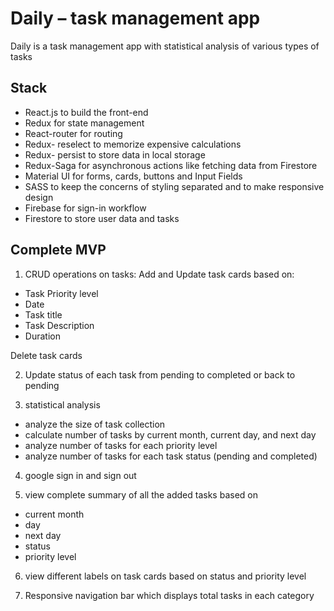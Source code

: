 
# Daily – task management app

Daily is a task management app with statistical analysis of various types of tasks



## Stack

- React.js to build the front-end
- Redux for state management 
- React-router for routing 
- Redux- reselect to memorize expensive calculations 
- Redux- persist to store data in local storage
- Redux-Saga for asynchronous actions like fetching data from Firestore
- Material UI for forms, cards, buttons and Input Fields 
- SASS to keep the concerns of styling separated and to make responsive design
- Firebase for sign-in workflow 
- Firestore to store user data and tasks




## Complete MVP
1.	CRUD operations on tasks:
Add and Update task cards based on:
- Task Priority level
- Date
- Task title
- Task Description 
- Duration 

Delete task cards

2.	Update status of each task from pending to completed or back to pending 

3.	statistical analysis
- analyze the size of task collection 
- calculate number of tasks by current month, current day, and next day
- analyze number of tasks for each priority level 
- analyze number of tasks for each task status (pending and completed)

4.	google sign in and sign out

5.	view complete summary of all the added tasks based on
- current month
- day
- next day
- status
- priority level

6.	view different labels on task cards based on status and priority level

7.	Responsive navigation bar which displays total tasks in each category 
 

